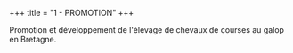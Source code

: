 +++
title = "1 - PROMOTION"
+++

Promotion et développement de l'élevage de chevaux de courses au galop en Bretagne.
